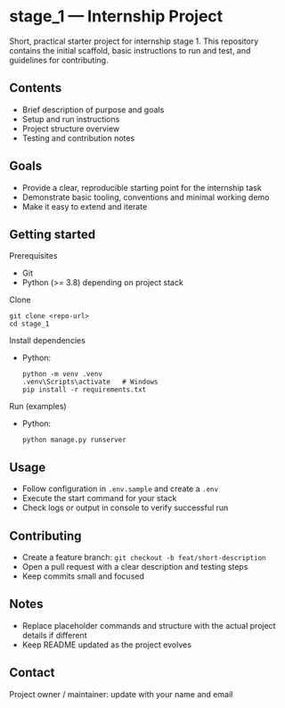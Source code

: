 # stage_1 — Internship Project

Short, practical starter project for internship stage 1. This repository contains the initial scaffold, basic instructions to run and test, and guidelines for contributing.

## Contents
- Brief description of purpose and goals
- Setup and run instructions
- Project structure overview
- Testing and contribution notes

## Goals
- Provide a clear, reproducible starting point for the internship task
- Demonstrate basic tooling, conventions and minimal working demo
- Make it easy to extend and iterate

## Getting started

Prerequisites
- Git
- Python (>= 3.8) depending on project stack

Clone
```
git clone <repo-url>
cd stage_1
```

Install dependencies
- Python:
    ```
    python -m venv .venv
    .venv\Scripts\activate   # Windows
    pip install -r requirements.txt
    ```

Run (examples)
- Python:
    ```
    python manage.py runserver
    ```



## Usage
- Follow configuration in `.env.sample` and create a `.env`
- Execute the start command for your stack
- Check logs or output in console to verify successful run


## Contributing
- Create a feature branch: `git checkout -b feat/short-description`
- Open a pull request with a clear description and testing steps
- Keep commits small and focused

## Notes
- Replace placeholder commands and structure with the actual project details if different
- Keep README updated as the project evolves


## Contact
Project owner / maintainer: update with your name and email
